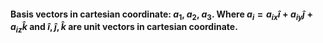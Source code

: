 #### Basis vectors in cartesian coordinate: $a_1$, $a_2$, $a_3$. Where $a_i = a_{ix}\hat{i} + a_{iy}\hat{j} + a_{iz}\hat{k}$ and $\hat{i}, \hat{j}, \hat{k}$ are unit vectors in cartesian coordinate.

